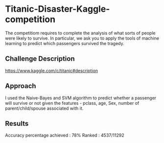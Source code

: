 # Titanic-Disaster-Kaggle-competition
The competitiom requires to complete the analysis of what sorts of people were likely to survive. In particular, we ask you to apply the tools of machine learning to predict which passengers survived the tragedy.

## Challenge Description 
https://www.kaggle.com/c/titanic#description

## Approach
I used the Naive-Bayes and SVM algorithm to predict whether a passenger will survive or not given the features - pclass, age, Sex, number of parent/child/spouse associated with it. 

## Results

Accuracy percentage achieved : 78%
Ranked : 4537/11292
